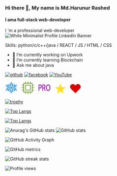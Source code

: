 ### Hi there 👋, My name is Md.Harunur Rashed
#### I ama full-stack web-developer
I 'm a professional web-developer
![White Minimalist Profile LinkedIn Banner](https://user-images.githubusercontent.com/124077252/216119746-7f0735e3-fbfa-4d0b-99ab-362887aef6c7.png)

Skills: python/c/c++/java / REACT / JS / HTML / CSS

- 🔭 I’m currently working on Upwork 
- 🌱 I’m currently learning Blockchain 
- 💬 Ask me about java 


[<img src='https://cdn.jsdelivr.net/npm/simple-icons@3.0.1/icons/github.svg' alt='github' height='40'>](https://github.com/harunHR1)  [<img src='https://cdn.jsdelivr.net/npm/simple-icons@3.0.1/icons/facebook.svg' alt='facebook' height='40'>](https://www.facebook.com/https://www.facebook.com/profile.php?id=100086061053136)  [<img src='https://cdn.jsdelivr.net/npm/simple-icons@3.0.1/icons/youtube.svg' alt='YouTube' height='40'>](https://www.youtube.com/channel/youtube.com/channel/UCq679h6PquxuKd8Mu3Vn04A)  

<a href='https://archiveprogram.github.com/'><img src='https://raw.githubusercontent.com/acervenky/animated-github-badges/master/assets/acbadge.gif' width='40' height='40'></a> <a href='https://docs.github.com/en/developers'><img src='https://raw.githubusercontent.com/acervenky/animated-github-badges/master/assets/devbadge.gif' width='40' height='40'></a> <a href='https://github.com/pricing'><img src='https://raw.githubusercontent.com/acervenky/animated-github-badges/master/assets/pro.gif' width='40' height='40'></a> <a href='https://stars.github.com/'><img src='https://raw.githubusercontent.com/acervenky/animated-github-badges/master/assets/starbadge.gif' width='35' height='35'></a> <a href='https://docs.github.com/en/github/supporting-the-open-source-community-with-github-sponsors'><img src='https://raw.githubusercontent.com/acervenky/animated-github-badges/master/assets/sponsorbadge.gif' width='35' height='35'></a> 

[![trophy](https://github-profile-trophy.vercel.app/?username=harunHR1)](https://github.com/ryo-ma/github-profile-trophy)

[![Top Langs](https://github-readme-stats.vercel.app/api/top-langs/?username=anuraghazra&layout=compact)](https://github.com/anuraghazra/github-readme-stats)

[![Top Langs](https://github-readme-stats.vercel.app/api/top-langs/?username=harunHR1)](https://github.com/anuraghazra/github-readme-stats)

![Anurag's GitHub stats](https://github-readme-stats.vercel.app/api?username=anuraghazra&show_icons=true&theme=radical)
![GitHub stats](https://github-readme-stats.vercel.app/api?username=harunHR1&show_icons=true)  

![GitHub Activity Graph](https://activity-graph.herokuapp.com/graph?username=harunHR1)  

![GitHub metrics](https://metrics.lecoq.io/harunHR1)  

![GitHub streak stats](https://streak-stats.demolab.com/?user=harunHR1)  

![Profile views](https://gpvc.arturio.dev/harunHR1)  
